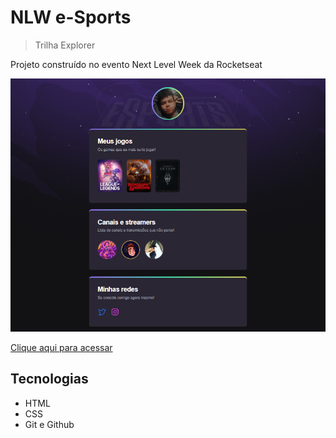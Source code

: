 # NLW e-Sports 
> Trilha Explorer

Projeto construído no evento Next Level Week da Rocketseat

![Preview](./.github/Preview.png)

[Clique aqui para acessar](https://rafael-damasceno.github.io/NLW-eSports-Explorer/)

## Tecnologias

- HTML
- CSS
- Git e Github